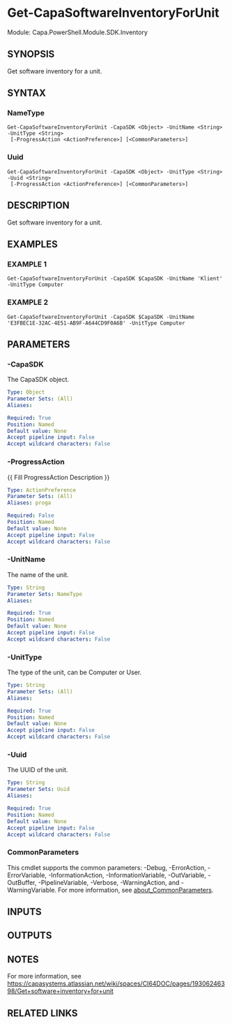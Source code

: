 # Get-CapaSoftwareInventoryForUnit

Module: Capa.PowerShell.Module.SDK.Inventory

## SYNOPSIS
Get software inventory for a unit.

## SYNTAX

### NameType
```
Get-CapaSoftwareInventoryForUnit -CapaSDK <Object> -UnitName <String> -UnitType <String>
 [-ProgressAction <ActionPreference>] [<CommonParameters>]
```

### Uuid
```
Get-CapaSoftwareInventoryForUnit -CapaSDK <Object> -UnitType <String> -Uuid <String>
 [-ProgressAction <ActionPreference>] [<CommonParameters>]
```

## DESCRIPTION
Get software inventory for a unit.

## EXAMPLES

### EXAMPLE 1
```
Get-CapaSoftwareInventoryForUnit -CapaSDK $CapaSDK -UnitName 'Klient' -UnitType Computer
```

### EXAMPLE 2
```
Get-CapaSoftwareInventoryForUnit -CapaSDK $CapaSDK -UnitName 'E3FBEC1E-32AC-4E51-AB9F-A644CD9F0A6B' -UnitType Computer
```

## PARAMETERS

### -CapaSDK
The CapaSDK object.

```yaml
Type: Object
Parameter Sets: (All)
Aliases:

Required: True
Position: Named
Default value: None
Accept pipeline input: False
Accept wildcard characters: False
```

### -ProgressAction
{{ Fill ProgressAction Description }}

```yaml
Type: ActionPreference
Parameter Sets: (All)
Aliases: proga

Required: False
Position: Named
Default value: None
Accept pipeline input: False
Accept wildcard characters: False
```

### -UnitName
The name of the unit.

```yaml
Type: String
Parameter Sets: NameType
Aliases:

Required: True
Position: Named
Default value: None
Accept pipeline input: False
Accept wildcard characters: False
```

### -UnitType
The type of the unit, can be Computer or User.

```yaml
Type: String
Parameter Sets: (All)
Aliases:

Required: True
Position: Named
Default value: None
Accept pipeline input: False
Accept wildcard characters: False
```

### -Uuid
The UUID of the unit.

```yaml
Type: String
Parameter Sets: Uuid
Aliases:

Required: True
Position: Named
Default value: None
Accept pipeline input: False
Accept wildcard characters: False
```

### CommonParameters
This cmdlet supports the common parameters: -Debug, -ErrorAction, -ErrorVariable, -InformationAction, -InformationVariable, -OutVariable, -OutBuffer, -PipelineVariable, -Verbose, -WarningAction, and -WarningVariable. For more information, see [about_CommonParameters](http://go.microsoft.com/fwlink/?LinkID=113216).

## INPUTS

## OUTPUTS

## NOTES
For more information, see https://capasystems.atlassian.net/wiki/spaces/CI64DOC/pages/19306246398/Get+software+inventory+for+unit

## RELATED LINKS
